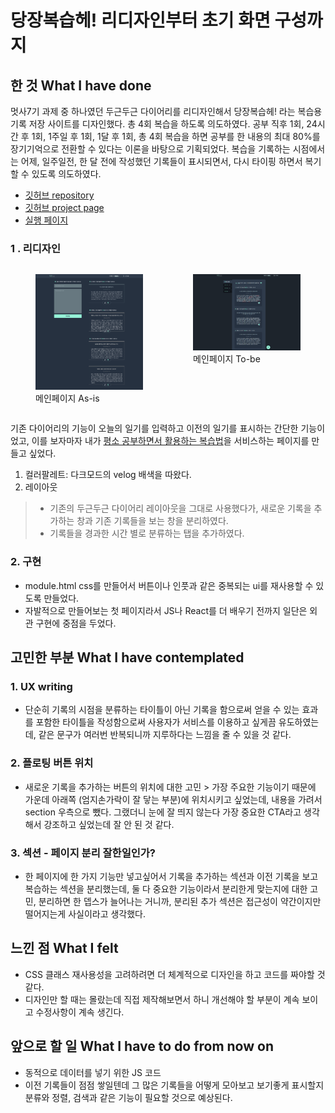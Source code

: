 # 당장복습헤! 리디자인부터 초기 화면 구성까지

## 한 것  What I have done

멋사7기 과제 중 하나였던 두근두근 다이어리를 리디자인해서 당장복습헤! 라는 복습용 기록 저장 사이트를 디자인했다. 총 4회 복습을 하도록 의도하였다. 공부 직후 1회, 24시간 후 1회, 1주일 후 1회, 1달 후 1회, 총 4회 복습을 하면 공부를 한 내용의 최대 80%를 장기기억으로 전환할 수 있다는 이론을 바탕으로 기획되었다. 복습을 기록하는 시점에서는 어제, 일주일전, 한 달 전에 작성했던 기록들이 표시되면서, 다시 타이핑 하면서 복기할 수 있도록 의도하였다.

- [깃허브 repository](https://github.com/sthgml/FES7/tree/main/HTML-CSS/review-note)
- [깃허브 project page](https://github.com/users/sthgml/projects/1)
- [실행 페이지](https://sthgml.github.io/FES7/HTML-CSS/review-note/)

### 1 . 리디자인

<div style="display:flex; justify-content: space-between;">
    <figure>
    <img src="/99_images/main_0815.png" alt="메인페이지 As-is" width="400px"></img>
    <figcaption>
    메인페이지 As-is
    </figcaption>
    </figure>
    <figure>
    <img src="/99_images/main_0827.png" alt="메인페이지 to-be" width="400px"></img>
    <figcaption>
    메인페이지 To-be
    </figcaption>
    </figure>
</div>

기존 다이어리의 기능이 오늘의 일기를 입력하고 이전의 일기를 표시하는 간단한 기능이었고, 이를 보자마자 내가 [평소 공부하면서 활용하는 복습법](https://github.com/sthgml/blog/tree/main/Review)을 서비스하는 페이지를 만들고 싶었다.

1. 컬러팔레트: 다크모드의 velog 배색을 따왔다.
2. 레이아웃

> - 기존의 두근두근 다이어리 레이아웃을 그대로 사용했다가, 새로운 기록을 추가하는 창과 기존 기록들을 보는 창을 분리하였다. 
> - 기록들을 경과한 시간 별로 분류하는 탭을 추가하였다.

### 2. 구현

- module.html css를 만들어서 버튼이나 인풋과 같은 중복되는 ui를 재사용할 수 있도록 만들었다.
- 자발적으로 만들어보는 첫 페이지라서 JS나 React를 더 배우기 전까지 일단은 외관 구현에 중점을 두었다.

## 고민한 부분 What I have contemplated

### 1. UX writing

- 단순히 기록의 시점을 분류하는 타이틀이 아닌 기록을 함으로써 얻을 수 있는 효과를 포함한 타이틀을 작성함으로써 사용자가 서비스를 이용하고 싶게끔 유도하였는데, 같은 문구가 여러번 반복되니까 지루하다는 느낌을 줄 수 있을 것 같다.

### 2. 플로팅 버튼 위치

- 새로운 기록을 추가하는 버튼의 위치에 대한 고민 > 가장 주요한 기능이기 때문에 가운데 아래쪽 (엄지손가락이 잘 닿는 부분)에 위치시키고 싶었는데, 내용을 가려서 section 우측으로 뺐다. 그랬더니 눈에 잘 띄지 않는다 가장 중요한 CTA라고 생각해서 강조하고 싶었는데 잘 안 된 것 같다.

### 3. 섹션 - 페이지 분리 잘한일인가?

- 한 페이지에 한 가지 기능만 넣고싶어서 기록을 추가하는 섹션과 이전 기록을 보고 복습하는 섹션을 분리했는데, 둘 다 중요한 기능이라서 분리한게 맞는지에 대한 고민, 분리하면 한 뎁스가 늘어나는 거니까, 분리된 추가 섹션은 접근성이 약간이지만 떨어지는게 사실이라고 생각했다.

## 느낀 점 What I felt

- CSS 클래스 재사용성을 고려하려면 더 체계적으로 디자인을 하고 코드를 짜야할 것 같다.
- 디자인만 할 때는 몰랐는데 직접 제작해보면서 하니 개선해야 할 부분이 계속 보이고 수정사항이 계속 생긴다.

## 앞으로 할 일 What I have to do from now on

- 동적으로 데이터를 넣기 위한 JS 코드
- 이전 기록들이 점점 쌓일텐데 그 많은 기록들을 어떻게 모아보고 보기좋게 표시할지 분류와 정렬, 검색과 같은 기능이 필요할 것으로 예상된다.
